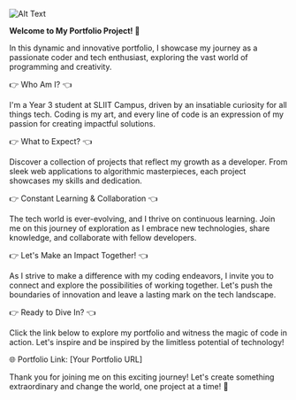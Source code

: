 ![Alt Text](https://yt3.googleusercontent.com/awcM6XkIwVXOAxe3rsoKuuVnKBDkWU8ERc0SQELWLln_MeueImvbpjyT35IDq_BBIdCX1bowpg=s900-c-k-c0x00ffffff-no-rj)


**Welcome to My Portfolio Project! 🚀**

In this dynamic and innovative portfolio, I showcase my journey as a passionate coder and tech enthusiast, exploring the vast world of programming and creativity.

👉 Who Am I? 👈

I'm a Year 3 student at SLIIT Campus, driven by an insatiable curiosity for all things tech. Coding is my art, and every line of code is an expression of my passion for creating impactful solutions.

👉 What to Expect? 👈

Discover a collection of projects that reflect my growth as a developer. From sleek web applications to algorithmic masterpieces, each project showcases my skills and dedication.

👉 Constant Learning & Collaboration 👈

The tech world is ever-evolving, and I thrive on continuous learning. Join me on this journey of exploration as I embrace new technologies, share knowledge, and collaborate with fellow developers.

👉 Let's Make an Impact Together! 👈

As I strive to make a difference with my coding endeavors, I invite you to connect and explore the possibilities of working together. Let's push the boundaries of innovation and leave a lasting mark on the tech landscape.

👉 Ready to Dive In? 👈

Click the link below to explore my portfolio and witness the magic of code in action. Let's inspire and be inspired by the limitless potential of technology!

🌐 Portfolio Link: [Your Portfolio URL]

Thank you for joining me on this exciting journey! Let's create something extraordinary and change the world, one project at a time! 🌟
